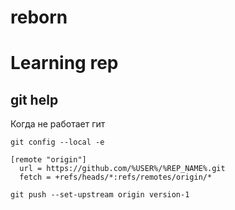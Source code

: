 # reborn

# Learning rep

## git help
Когда не работает гит
```
git config --local -e

[remote "origin"]
  url = https://github.com/%USER%/%REP_NAME%.git
  fetch = +refs/heads/*:refs/remotes/origin/*

git push --set-upstream origin version-1
```